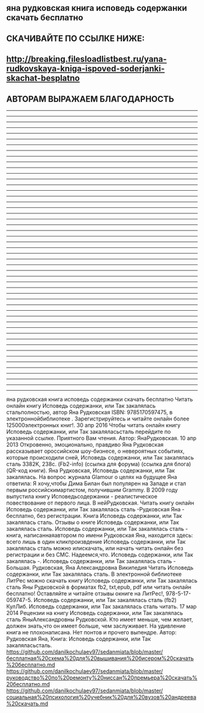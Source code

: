яна рудковская книга исповедь содержанки скачать бесплатно
--------------------------------------------------
СКАЧИВАЙТЕ ПО ССЫЛКЕ НИЖЕ:
--------------------------------------------------
http://breaking.filesloadlistbest.ru/yana-rudkovskaya-kniga-ispoved-soderjanki-skachat-besplatno
--------------------------------------------------
АВТОРАМ ВЫРАЖАЕМ БЛАГОДАРНОСТЬ
--------------------------------------------------
--------------------------------------------------
--------------------------------------------------
--------------------------------------------------
--------------------------------------------------
--------------------------------------------------
--------------------------------------------------
--------------------------------------------------
--------------------------------------------------
--------------------------------------------------
--------------------------------------------------
--------------------------------------------------
--------------------------------------------------
--------------------------------------------------
--------------------------------------------------
--------------------------------------------------
--------------------------------------------------
--------------------------------------------------
--------------------------------------------------
--------------------------------------------------
--------------------------------------------------
--------------------------------------------------
--------------------------------------------------
--------------------------------------------------
--------------------------------------------------
--------------------------------------------------
--------------------------------------------------
--------------------------------------------------
--------------------------------------------------
--------------------------------------------------
--------------------------------------------------
--------------------------------------------------
--------------------------------------------------
--------------------------------------------------
--------------------------------------------------
--------------------------------------------------
--------------------------------------------------
--------------------------------------------------
--------------------------------------------------
--------------------------------------------------
--------------------------------------------------
--------------------------------------------------
--------------------------------------------------
--------------------------------------------------
--------------------------------------------------
--------------------------------------------------
--------------------------------------------------
--------------------------------------------------
--------------------------------------------------
--------------------------------------------------
--------------------------------------------------
яна рудковская книга исповедь содержанки скачать бесплатно Читать онлайн книгу Исповедь содержанки, или Так закалялась стальполностью, автор Яна Рудковская ISBN: 9785170597475, в электроннойбиблиотеке . Зарегистрируйтесь и читайте онлайн более 125000электронных книг!. 30 апр 2016  Чтобы читать онлайн книгу  Исповедь содержанки, или Так закаляласьсталь  перейдите по указанной ссылке. Приятного Вам чтения. Автор: ЯнаРудковская. 10 апр 2013  Откровенно, эмоционально, правдиво Яна Рудковская рассказывает ороссийском шоу-бизнесе, о невероятных событиях, которые происходили сней,  Исповедь содержанки, или Так закалялась сталь 3382K, 238с.  (Fb2-info) (ссылка для форума) (ссылка для блога) (QR-код книги). Яна Рудковская, Исповедь содержанки, или Так закалялась. На вопрос журнала Glamour о целях на будущее Яна ответила: Я хочу,чтобы Дима Билан был популярен на Западе и стал первым российскимартистом, получившим Grammy. В 2009 году выпустила книгу Исповедьсодержанки - реалистическое повествование от первого лица. В нейРудковская. Читать книгу онлайн Исповедь содержанки, или Так закалялась сталь -Рудковская Яна - бесплатно, без регистрации. Книга Исповедь содержанки, или Так закалялась сталь. Отзывы о книге Исповедь содержанки, или Так закалялась сталь. Исповедь содержанки, или Так закалялась сталь - книга, написаннаяавтором по имени Рудковская Яна, находится здесь: всего лишь в один кликпроизвдение Исповедь содержанки, или Так закалялась сталь можно илискачать, или начать читать онлайн без регистрации и без СМС. Надеемся,что. Исповедь содержанки, или Так закалялась  -. Исповедь содержанки, или Так закалялась сталь - Большая. Рудковская, Яна Александровна  Википедия
Читать Исповедь содержанки, или Так закалялась сталь. В электронной библиотеке ЛитРес можно скачать книгу Исповедь содержанки, или Так закалялась сталь Яны Рудковской в форматах fb2, txt,epub, pdf или читать онлайн бесплатно! Оставляйте и читайте отзывы окниге на ЛитРес!, 978-5-17-059747-5. Исповедь содержанки, или Так закалялась сталь (fb2)  КулЛиб. Исповедь содержанки, или Так закалялась сталь читать. 17 мар 2014  Рецензии на книгу Исповедь содержанки, или Так закалялась сталь ЯныАлександровны Рудковской. Кто имеет меньше, чем желает, должен знать,что он имеет больше, чем заслуживает. На удивление книга не плохонаписана. Нет понтов и прочего выпендре. Автор: Рудковская Яна, Книга: Исповедь содержанки, или Так закаляласьсталь.
https://github.com/danilkochulaev97/sedanmiata/blob/master/бесплатная%20схема%20для%20вышивания%20бисером%20скачать%20бесплатно.md
https://github.com/danilkochulaev97/sedanmiata/blob/master/руководство%20по%20ремонту%20ниссан%20премьера%20скачать%20бесплатно.md
https://github.com/danilkochulaev97/sedanmiata/blob/master/социальная%20психология%20учебник%20для%20вузов%20андреева%20скачать.md